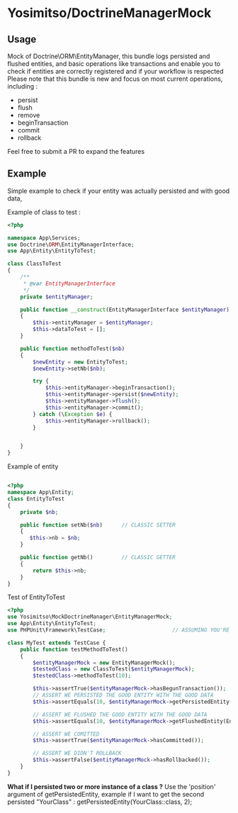 Yosimitso/DoctrineManagerMock
=============================

Usage
---------
Mock of Doctrine\ORM\EntityManager, this bundle logs persisted and flushed entities, and basic operations like transactions
and enable you to check if entities are correctly registered and if your workflow is respected
Please note that this bundle is new and focus on most current operations, including :
- persist
- flush
- remove
- beginTransaction
- commit
- rollback

Feel free to submit a PR to expand the features

Example
---------------
Simple example to check if your entity was actually persisted and with good data,

Example of class to test :

````php
<?php

namespace App\Services;
use Doctrine\ORM\EntityManagerInterface;
use App\Entity\EntityToTest;

class ClassToTest
{
    /**
     * @var EntityManagerInterface
     */
    private $entityManager;

    public function __construct(EntityManagerInterface $entityManager) // YOU CAN TYPE ENTITYMANAGERINTERFACE
    {
        $this->entityManager = $entityManager;
        $this->dataToTest = [];
    }

    public function methodToTest($nb)
    {
        $newEntity = new EntityToTest;
        $newEntity->setNb($nb);

        try {
            $this->entityManager->beginTransaction();
            $this->entityManager->persist($newEntity);
            $this->entityManager->flush();
            $this->entityManager->commit();
        } catch (\Exception $e) {
            $this->entityManager->rollback();
        }


    }
}
````

Example of entity
```php

<?php
namespace App\Entity;
class EntityToTest
{
    private $nb;

    public function setNb($nb)      // CLASSIC SETTER
    {
       $this->nb = $nb;
    }

    public function getNb()         // CLASSIC GETTER
    {
        return $this->nb;
    }
}
````

Test of EntityToTest
```php
<?php
use Yosimitso\MockDoctrineManager\EntityManagerMock;
use App\Entity\EntityToTest;
use PHPUnit\Framework\TestCase;                     // ASSUMING YOU'RE USING PHPUNIT, BUT IT WORKS WITH ANY TESTING FRAMEWORK

class MyTest extends TestCase {
    public function testMethodToTest()
    {
        $entityManagerMock = new EntityManagerMock();
        $testedClass = new ClassToTest($entityManagerMock);
        $testedClass->methodToTest(10);

        $this->assertTrue($entityManagerMock->hasBegunTransaction());
        // ASSERT WE PERSISTED THE GOOD ENTITY WITH THE GOOD DATA
        $this->assertEquals(10, $entityManagerMock->getPersistedEntity(EntityToTest::class)->getNb());

        // ASSERT WE FLUSHED THE GOOD ENTITY WITH THE GOOD DATA
        $this->assertEquals(10, $entityManagerMock->getFlushedEntity(EntityToTest::class)->getNb());

        // ASSERT WE COMITTED
        $this->assertTrue($entityManagerMock->hasCommitted());

        // ASSERT WE DIDN'T ROLLBACK
        $this->assertFalse($entityManagerMock->hasRollbacked());
    }
}
````

**What if I persisted two or more instance of a class ?**
Use the 'position' argument of getPersistedEntity, example if I want to get the second persisted "YourClass" : getPersistedEntity(YourClass::class, 2);


